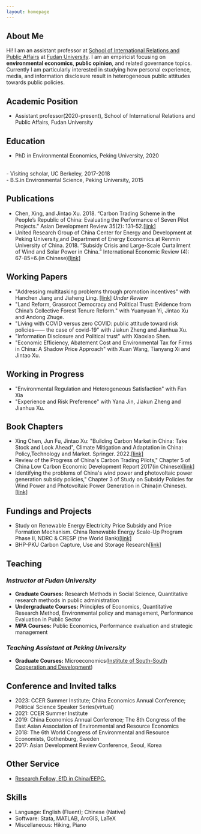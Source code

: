 ```yaml
---
layout: homepage
---
```


## About Me

Hi! I am an assistant professor at [School of International Relations and Public Affairs](https://sirpa.fudan.edu.cn/) at [Fudan University](https://www.fudan.edu.cn/en/). I am an empiricist focusing on **environmental economics**, **public opinion**, and related governance topics. Currently I am particularly interested in studying how personal experience, media, and information disclosure result in heterogeneous public attitudes towards public policies. 

## Academic Position
- Assistant professor(2020-present), School of International Relations and Public Affairs, Fudan University
 
## Education
- PhD in Environmental Economics, Peking University, 2020
<br>
- Visiting scholar, UC Berkeley, 2017-2018
<br>
- B.S.in Environmental Science, Peking University, 2015


## Publications
- Chen, Xing, and Jintao Xu. 2018. “Carbon Trading Scheme in the People’s Republic of China: Evaluating the Performance of Seven Pilot Projects.” Asian Development Review 35(2): 131–52.[[link]](https://direct.mit.edu/adev/article/35/2/131/9958/Carbon-Trading-Scheme-in-the-People-s-Republic-of)
- United Research Group of China Center for Energy and Development at Peking University,and Department of Energy Economics at Renmin University of China. 2018. “Subsidy Crisis and Large-Scale Curtailment of Wind and Solar Power in China.” International Economic Review (4): 67-85+6.(in Chinese)[[link]](https://kns.cnki.net/kcms/detail/detail.aspx?dbcode=CJFD&dbname=CJFDLAST2018&filename=GJPP201804005&uniplatform=NZKPT&v=MY23A1ckSLSZTyb5XPa4j7QkPXk3Y_fQJAJsdN2Jp5nJEjc-IgpmA_sNq0xJpMq2)


## Working Papers
- "Addressing multitasking problems through promotion incentives" with Hanchen Jiang and Jiaheng Ling. [[link]](https://www.researchgate.net/publication/370398425_Addressing_multitasking_problems_through_promotion_incentives#fullTextFileContent) *Under Review*
- "Land Reform, Grassroot Democracy and Political Trust: Evidence from China’s Collective Forest Tenure Reform." with Yuanyuan Yi, Jintao Xu and Andong Zhuge.
- "Living with COVID versus zero COVID: public attitude toward risk policies—— the case of covid-19" with Jiakun Zheng and Jianhua Xu. 
- "Information Disclosure and Political trust" with Xiaoxiao Shen.
- "Economic Efficiency, Abatement Cost and Environmental Tax for Firms in China: A Shadow Price Approach" with Xuan Wang, Tianyang Xi and Jintao Xu.

## Working in Progress
- "Environmental Regulation and Heterogeneous Satisfaction" with Fan Xia
- "Experience and Risk Preference" with Yana Jin, Jiakun Zheng and Jianhua Xu. 

## Book Chapters
- Xing Chen, Jun Fu, Jintao Xu: "Building Carbon Market in China: Take Stock and Look Ahead", Climate Mitigation and Adaptation in China: Policy,Technology and Market.  Springer. 2022.[[link]](https://link.springer.com/book/10.1007/978-981-16-4310-1)
- Review of the Progress of China's Carbon Trading Pilots," Chapter 5 of China Low Carbon Economic Development Report 2017(in Chinese)[[link]](https://www.pishu.com.cn/skwx_ps/bookdetail?SiteID=14&ID=9313611)
- Identifying the problems of China's wind power and photovoltaic power generation subsidy policies," Chapter 3 of Study on Subsidy Policies for Wind Power and Photovoltaic Power Generation in China(in Chinese).[[link]](http://www.csspw.com.cn/booksdetail_15923_2075299_0.jhtml)


## Fundings and Projects
- Study on Renewable Energy Electricity Price Subsidy and Price Formation Mechanism. China Renewable Energy Scale-Up Program Phase II, NDRC & CRESP (the World Bank)[[link]](https://projects.worldbank.org/en/projects-operations/project-detail/P127033?lang=en)
- BHP-PKU Carbon Capture, Use and Storage Research[[link]](https://www.nsd.pku.edu.cn/ccus/ccus/project/271707.htm)


## Teaching
### *Instructor at Fudan University*
- **Graduate Courses:** Research Methods in Social Science, Quantitative research methods in public administration
- **Undergraduate Courses:** Principles of Economics, Quantitative Research Method, Environmental policy and management, Performance Evaluation in Public Sector
- **MPA Courses:** Public Economics, Performance evaluation and strategic management

### *Teaching Assistant at Peking University*
- **Graduate Courses:** Microeconomics([Institute of South-South Cooperation and Development](https://www.isscad.pku.edu.cn/))

## Conference and Invited talks
- 2023: CCER Summer Institute; China Economics Annual Conference; Political Science Speaker Series(virtual)
- 2021: CCER Summer Institute
- 2019: China Economics Annual Conference; The 8th Congress of the East Asian Association of Environmental and Resource Economics
- 2018: The 6th World Congress of Environmental and Resource Economists, Gothenburg, Sweden
- 2017: Asian Development Review Conference, Seoul, Korea


## Other Service
- [Research Fellow, EfD in China/EEPC.](https://www.efdinitiative.org/about-efd/people/chen-xing)

## Skills
- Language: English (Fluent); Chinese (Native)
- Software: Stata, MATLAB, ArcGIS, LaTeX
- Miscellaneous: Hiking, Piano
